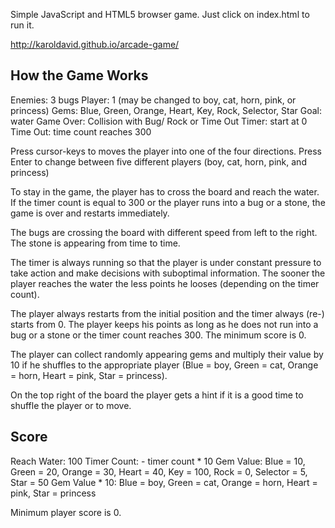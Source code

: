 Simple JavaScript and HTML5 browser game.
Just click on index.html to run it.

http://karoldavid.github.io/arcade-game/

How the Game Works
------------------

Enemies: 3 bugs
Player: 1 (may be changed to boy, cat, horn, pink, or princess)
Gems: Blue, Green, Orange, Heart, Key, Rock, Selector, Star
Goal: water
Game Over: Collision with Bug/ Rock or Time Out
Timer: start at 0
Time Out: time count reaches 300

Press cursor-keys to moves the player into one of the four directions.
Press Enter to change between five  different players (boy, cat,
horn, pink, and princess)

To stay in the game, the player has to cross the board and reach the water.
If the timer count is equal to 300 or the player runs into a bug or a stone,
the game is over and restarts immediately.

The bugs are crossing the board with different speed from left to the right.
The stone is appearing from time to time.

The timer is always running so that the player is under constant pressure
to take action and make decisions with suboptimal information. The sooner
the player reaches the water the less points he looses (depending on the
timer count).

The player always restarts from the initial position and the timer always
(re-) starts from 0. The player keeps his points as long as he does not run into
a bug or a stone or the timer count reaches 300. The minimum score is 0.

The player can collect randomly appearing gems and multiply their value by 10
if he shuffles to the appropriate player (Blue = boy, Green = cat,
Orange = horn, Heart = pink, Star = princess).

On the top right of the board the player gets a hint if it is a good time
to shuffle the player or to move.

Score
-----
Reach Water: 100
Timer Count: - timer count * 10
Gem Value: Blue = 10, Green = 20, Orange = 30, Heart = 40, Key = 100,
           Rock = 0, Selector = 5, Star = 50
Gem Value * 10: Blue = boy, Green = cat, Orange = horn,
                Heart = pink, Star = princess

Minimum player score is 0.
